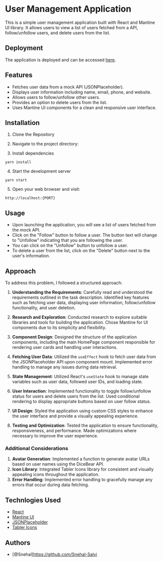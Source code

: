 
# User Management Application

This is a simple user management application built with React and Mantine UI library. It allows users to view a list of users fetched from a API, follow/unfollow users, and delete users from the list.

## Deployment

The application is deployed and can be accessed [here](https://snehal-salvi-baxture-assg.onrender.com).



## Features

- Fetches user data from a mock API (JSONPlaceholder).
- Displays user information including name, email, phone, and website.
- Allows users to follow/unfollow other users.
- Provides an option to delete users from the list.
- Uses Mantine UI components for a clean and responsive user interface.

## Installation

 1. Clone the Repository

 2. Navigate to the project directory:

 3. Install dependencies
```
yarn install
```
4. Start the development server
```
yarn start
```
5. Open your web browser and visit:
```
http://localhost:{PORT} 
```

## Usage

- Upon launching the application, you will see a list of users fetched from the mock API.
- Click on the "Follow" button to follow a user. The button text will change to "Unfollow" indicating that you are following the user.
- You can click on the "Unfollow" button to unfollow a user.
- To delete a user from the list, click on the "Delete" button next to the user's information.

## Approach

To address this problem, I followed a structured approach:

1. **Understanding the Requirements**: Carefully read and understood the requirements outlined in the task description. Identified key features such as fetching user data, displaying user information, follow/unfollow functionality, and user deletion.

2. **Research and Exploration**: Conducted research to explore suitable libraries and tools for building the application. Chose Mantine for UI components due to its simplicity and flexibility.

3. **Component Design**: Designed the structure of the application components, including the main HomePage component responsible for rendering user cards and handling user interactions.

4. **Fetching User Data**: Utilized the `useEffect` hook to fetch user data from the JSONPlaceholder API upon component mount. Implemented error handling to manage any issues during data retrieval.

5. **State Management**: Utilized React's `useState` hook to manage state variables such as user data, followed user IDs, and loading state.

6. **User Interaction**: Implemented functionality to toggle follow/unfollow status for users and delete users from the list. Used conditional rendering to display appropriate buttons based on user follow status.

7. **UI Design**: Styled the application using custom CSS styles to enhance the user interface and provide a visually appealing experience.

8. **Testing and Optimization**: Tested the application to ensure functionality, responsiveness, and performance. Made optimizations where necessary to improve the user experience.

### Additional Considerations

1. **Avatar Generation**: Implemented a function to generate avatar URLs based on user names using the DiceBear API.
2. **Icon Library**: Integrated Tabler Icons library for consistent and visually appealing icons throughout the application.
3. **Error Handling**: Implemented error handling to gracefully manage any errors that occur during data fetching.

## Technlogies Used

- [React](https://reactjs.org/)
- [Mantine UI](https://mantine.dev/)
- [JSONPlaceholder](https://jsonplaceholder.typicode.com/)
- [Tabler Icons](https://tablericons.com/)


## Authors

- [@Snehal]https://github.com/Snehal-Salvi
